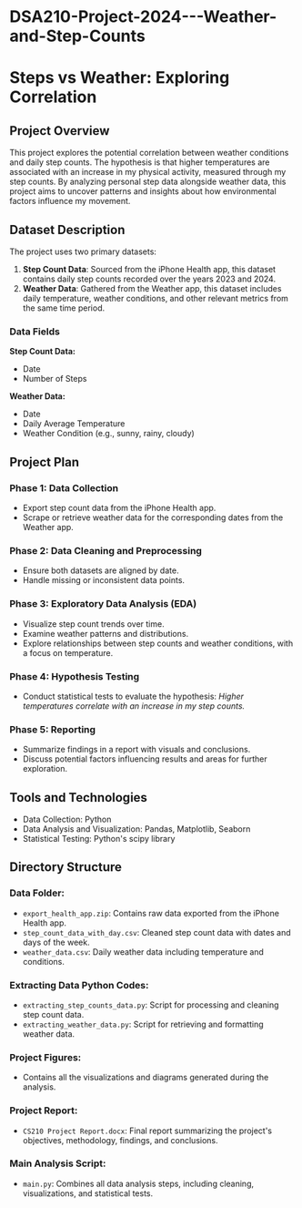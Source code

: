 # DSA210-Project-2024---Weather-and-Step-Counts

# Steps vs Weather: Exploring Correlation  

## Project Overview  
This project explores the potential correlation between weather conditions and daily step counts. The hypothesis is that higher temperatures are associated with an increase in my physical activity, measured through my step counts. By analyzing personal step data alongside weather data, this project aims to uncover patterns and insights about how environmental factors influence my movement.  

## Dataset Description  
The project uses two primary datasets:  
1. **Step Count Data**: Sourced from the iPhone Health app, this dataset contains daily step counts recorded over the years 2023 and 2024.  
2. **Weather Data**: Gathered from the Weather app, this dataset includes daily temperature, weather conditions, and other relevant metrics from the same time period.  

### Data Fields  
**Step Count Data:**  
- Date  
- Number of Steps  

**Weather Data:**  
- Date  
- Daily Average Temperature  
- Weather Condition (e.g., sunny, rainy, cloudy)  

## Project Plan  

### Phase 1: Data Collection  
- Export step count data from the iPhone Health app.  
- Scrape or retrieve weather data for the corresponding dates from the Weather app.  

### Phase 2: Data Cleaning and Preprocessing  
- Ensure both datasets are aligned by date.  
- Handle missing or inconsistent data points.  

### Phase 3: Exploratory Data Analysis (EDA)  
- Visualize step count trends over time.  
- Examine weather patterns and distributions.  
- Explore relationships between step counts and weather conditions, with a focus on temperature.  

### Phase 4: Hypothesis Testing  
- Conduct statistical tests to evaluate the hypothesis: *Higher temperatures correlate with an increase in my step counts.*  

### Phase 5: Reporting  
- Summarize findings in a report with visuals and conclusions.  
- Discuss potential factors influencing results and areas for further exploration.  

## Tools and Technologies  
- Data Collection: Python
- Data Analysis and Visualization: Pandas, Matplotlib, Seaborn
- Statistical Testing: Python's scipy library

## Directory Structure

### Data Folder:
- `export_health_app.zip`: Contains raw data exported from the iPhone Health app.
- `step_count_data_with_day.csv`: Cleaned step count data with dates and days of the week.
- `weather_data.csv`: Daily weather data including temperature and conditions.

### Extracting Data Python Codes:
- `extracting_step_counts_data.py`: Script for processing and cleaning step count data.
- `extracting_weather_data.py`: Script for retrieving and formatting weather data.

### Project Figures:
- Contains all the visualizations and diagrams generated during the analysis.

### Project Report:
- `CS210 Project Report.docx`: Final report summarizing the project's objectives, methodology, findings, and conclusions.

### Main Analysis Script:
- `main.py`: Combines all data analysis steps, including cleaning, visualizations, and statistical tests.
